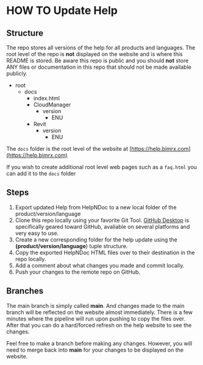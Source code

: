 # HOW TO Update Help

## Structure

The repo stores all versions of the help for all products and languages. The root level of the repo is **not** displayed on the website and is where this README is stored. Be aware this repo is public and you should **not** store ANY files or documentation in this repo that should not be made available publicly.

+ root
    + docs
        + index.html
        + CloudManager
            + version
                + ENU
        + Revit
            + version
                + ENU

The `docs` folder is the root level of the website at [https://help.bimrx.com](https://help.bimrx.com)

If you wish to create additional root level web pages such as a `faq.html` you can add it to the `docs` folder

## Steps

1. Export updated Help from HelpNDoc to a new local folder of the product/version/language
1. Clone this repo locally using your favorite Git Tool. [GitHub Desktop](https://desktop.github.com/) is specifically geared toward GitHub, avaliable on several platforms and very easy to use. 
1. Create a new corresponding folder for the help update using the **(product/version/language**) tuple structure.
1. Copy the exported HelpNDoc HTML files over to their destination in the repo locally.
1. Add a comment about what changes you made and commit locally.
1. Push your changes to the remote repo on GitHub.

## Branches

The main branch is simply called **main**. And changes made to the main branch will be reflected on the website almost immediately. There is a few minutes where the pipeline will run upon pushing to copy the files over. After that you can do a hard/forced refresh on the help website to see the changes.

Feel free to make a branch before making any changes. However, you will need to merge back into **main** for your changes to be displayed on the website.

